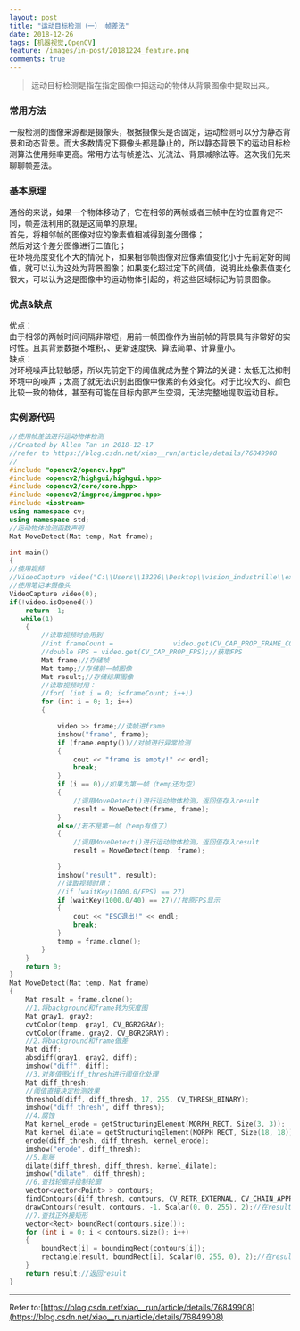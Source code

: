 ```yaml
---
layout: post
title: "运动目标检测（一） 帧差法"
date: 2018-12-26
tags: [机器视觉,OpenCV]
feature: /images/in-post/20181224_feature.png
comments: true
---
```






>运动目标检测是指在指定图像中把运动的物体从背景图像中提取出来。

### 常用方法

一般检测的图像来源都是摄像头，根据摄像头是否固定，运动检测可以分为静态背景和动态背景。而大多数情况下摄像头都是静止的，所以静态背景下的运动目标检测算法使用频率更高。常用方法有帧差法、光流法、背景减除法等。这次我们先来聊聊帧差法。

### 基本原理

通俗的来说，如果一个物体移动了，它在相邻的两帧或者三帧中在的位置肯定不同，帧差法利用的就是这简单的原理。  
首先，将相邻帧的图像对应的像素值相减得到差分图像；  
然后对这个差分图像进行二值化；  
在环境亮度变化不大的情况下，如果相邻帧图像对应像素值变化小于先前定好的阈值，就可以认为这处为背景图像；如果变化超过定下的阈值，说明此处像素值变化很大，可以认为这是图像中的运动物体引起的，将这些区域标记为前景图像。

### 优点&缺点

优点：  
由于相邻的两帧时间间隔非常短，用前一帧图像作为当前帧的背景具有非常好的实时性。且其背景数据不堆积，、更新速度快、算法简单、计算量小。  
缺点：  
对环境噪声比较敏感，所以先前定下的阈值就成为整个算法的关键：太低无法抑制环境中的噪声；太高了就无法识别出图像中像素的有效变化。对于比较大的、颜色比较一致的物体，甚至有可能在目标内部产生空洞，无法完整地提取运动目标。

### 实例源代码


```c++
//使用帧差法进行运动物体检测  
//Created by Allen Tan in 2018-12-17  
//refer to https://blog.csdn.net/xiao__run/article/details/76849908  
//   
#include "opencv2/opencv.hpp"  
#include <opencv2/highgui/highgui.hpp>  
#include <opencv2/core/core.hpp>  
#include <opencv2/imgproc/imgproc.hpp>  
#include <iostream>  
using namespace cv;  
using namespace std;  
//运动物体检测函数声明  
Mat MoveDetect(Mat temp, Mat frame);  

int main()  
{  
//使用视频  
//VideoCapture video("C:\\Users\\13226\\Desktop\\vision_industrille\\exp6\\exp6\\videoTest.avi");  
//使用笔记本摄像头  
VideoCapture video(0);  
if(!video.isOpened())  
    return -1;  
   while(1)  
    {  
        //读取视频时会用到  
        //int frameCount = 				 video.get(CV_CAP_PROP_FRAME_COUNT);//获取帧数  
        //double FPS = video.get(CV_CAP_PROP_FPS);//获取FPS  
        Mat frame;//存储帧  
        Mat temp;//存储前一帧图像  
        Mat result;//存储结果图像  
        //读取视频时用：  
        //for( (int i = 0; i<frameCount; i++))  
        for (int i = 0; 1; i++)  
        {  

            video >> frame;//读帧进frame  
            imshow("frame", frame);  
            if (frame.empty())//对帧进行异常检测  
            {  
                cout << "frame is empty!" << endl;  
                break;  
            }  
            if (i == 0)//如果为第一帧（temp还为空）  
            {  
                //调用MoveDetect()进行运动物体检测，返回值存入result  
                result = MoveDetect(frame, frame);  
            }  
            else//若不是第一帧（temp有值了）  
            {  
                //调用MoveDetect()进行运动物体检测，返回值存入result  
                result = MoveDetect(temp, frame);  

            }  
            imshow("result", result);  
            //读取视频时用：  
            //if (waitKey(1000.0/FPS) == 27)  
            if (waitKey(1000.0/40) == 27)//按原FPS显示  
            {  
                cout << "ESC退出!" << endl;  
                break;  
            }  
            temp = frame.clone();  
        }  
    }  
	return 0;  
}  
Mat MoveDetect(Mat temp, Mat frame)  
{  
    Mat result = frame.clone();  
    //1.将background和frame转为灰度图  
    Mat gray1, gray2;  
    cvtColor(temp, gray1, CV_BGR2GRAY);  
    cvtColor(frame, gray2, CV_BGR2GRAY);  
    //2.将background和frame做差  
    Mat diff;  
    absdiff(gray1, gray2, diff);  
    imshow("diff", diff);  
    //3.对差值图diff_thresh进行阈值化处理  
    Mat diff_thresh;  
    //阈值直接决定检测效果  
    threshold(diff, diff_thresh, 17, 255, CV_THRESH_BINARY);  
    imshow("diff_thresh", diff_thresh);  
    //4.腐蚀  
    Mat kernel_erode = getStructuringElement(MORPH_RECT, Size(3, 3));  
    Mat kernel_dilate = getStructuringElement(MORPH_RECT, Size(18, 18));  
    erode(diff_thresh, diff_thresh, kernel_erode);  
    imshow("erode", diff_thresh);  
    //5.膨胀  
    dilate(diff_thresh, diff_thresh, kernel_dilate);  
    imshow("dilate", diff_thresh);  
    //6.查找轮廓并绘制轮廓  
    vector<vector<Point> > contours;  
    findContours(diff_thresh, contours, CV_RETR_EXTERNAL, CV_CHAIN_APPROX_NONE);  
    drawContours(result, contours, -1, Scalar(0, 0, 255), 2);//在result上绘制轮廓  
    //7.查找正外接矩形  
    vector<Rect> boundRect(contours.size());  
    for (int i = 0; i < contours.size(); i++)  
    {  
        boundRect[i] = boundingRect(contours[i]);  
        rectangle(result, boundRect[i], Scalar(0, 255, 0), 2);//在result上绘制正外接矩形  
    }  
    return result;//返回result  
}  
```

---
Refer to:[https://blog.csdn.net/xiao__run/article/details/76849908](https://blog.csdn.net/xiao__run/article/details/76849908)